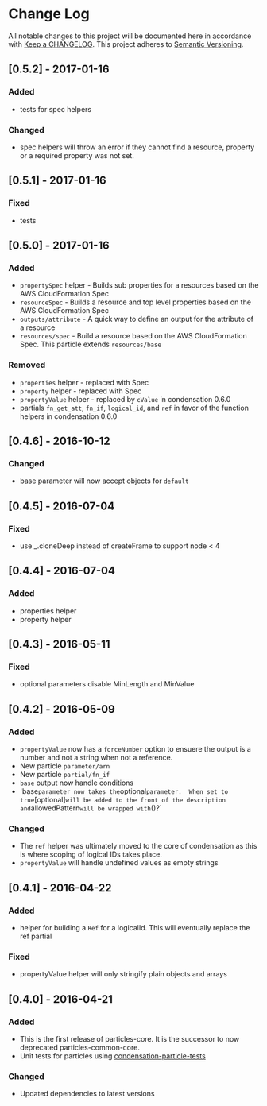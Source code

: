 # Change Log
All notable changes to this project will be documented here in
accordance with [Keep a CHANGELOG][keep-changelog-url].
This project adheres to [Semantic Versioning][semver-url].


## [0.5.2] - 2017-01-16
### Added
- tests for spec helpers

### Changed
- spec helpers will throw an error if they cannot find a resource,
  property or a required property was not set.

## [0.5.1] - 2017-01-16
### Fixed
- tests

## [0.5.0] - 2017-01-16
### Added
- `propertySpec` helper - Builds sub properties for a resources based on the
  AWS CloudFormation Spec
- `resourceSpec` - Builds a resource and top level properties based on
  the AWS CloudFormation Spec
- `outputs/attribute` - A quick way to define an output for the
  attribute of a resource
- `resources/spec` - Build a resource based on the AWS CloudFormation
  Spec. This particle extends `resources/base`

### Removed
- `properties` helper - replaced with Spec
- `property` helper - replaced with Spec
- `propertyValue` helper - replaced by `cValue` in condensation 0.6.0
- partials `fn_get_att`, `fn_if`, `logical_id`, and `ref` in favor of
  the function helpers in condensation 0.6.0

## [0.4.6] - 2016-10-12
### Changed
- base parameter will now accept objects for `default`

## [0.4.5] - 2016-07-04
### Fixed
- use \_.cloneDeep instead of createFrame to support node < 4

## [0.4.4] - 2016-07-04
### Added
- properties helper
- property helper

## [0.4.3] - 2016-05-11
### Fixed
- optional parameters disable MinLength and MinValue

## [0.4.2] - 2016-05-09
### Added
- `propertyValue` now has a `forceNumber` option to ensuere the output
  is a number and not a string when not a reference.
- New particle `parameter/arn`
- New particle `partial/fn_if`
- `base` output now handle conditions
- 'base` parameter now takes the `optional` parameter.  When set to true
  `[optional]` will be added to the front of the description and
  `allowedPattern` will be wrapped with `()?`

### Changed
- The `ref` helper was ultimately moved to the core of condensation as
  this is where scoping of logical IDs takes place.
- `propertyValue` will handle undefined values as empty strings

## [0.4.1] - 2016-04-22
### Added
- helper for building a `Ref` for a logicalId. This will eventually replace the
  ref partial

### Fixed
- propertyValue helper will only stringify plain objects and arrays

## [0.4.0] - 2016-04-21
### Added
- This is the first release of particles-core.  It is the successor to now
  deprecated particles-common-core.
- Unit tests for particles using [condensation-particle-tests][cpt-url]

### Changed
- Updated dependencies to latest versions

[cpt-url]: https://github.com/SungardAS/condensation-particle-tests
[semver-url]: http://semver.org
[keep-changelog-url]: http://keepachangelog.com
